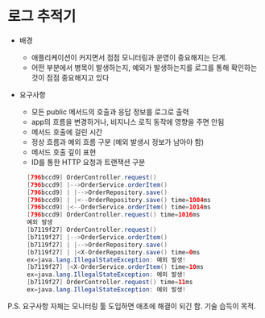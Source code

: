 # 로그 추적기

- 배경
  - 애플리케이션이 커지면서 점점 모니터링과 운영이 중요해지는 단계.
  - 어떤 부분에서 병목이 발생하는지, 예외가 발생하는지를 로그를 통해 확인하는 것이 점점 중요해지고 있다
- 요구사항
  - 모든 public 메서드의 호출과 응답 정보를 로그로 출력
  - app의 흐름을 변경하거나, 비지니스 로직 동작에 영향을 주면 안됨
  - 메서드 호출에 걸린 시간
  - 정상 흐름과 예외 흐름 구분 (예외 발생시 정보가 남아야 함)
  - 메서드 호출 깊이 표현
  - ID를 통한 HTTP 요청과 트랜잭션 구분

  ```Java
    [796bccd9] OrderController.request()
    [796bccd9] |-->OrderService.orderItem()
    [796bccd9] | |-->OrderRepository.save()
    [796bccd9] | |<--OrderRepository.save() time=1004ms
    [796bccd9] |<--OrderService.orderItem() time=1014ms
    [796bccd9] OrderController.request() time=1016ms
    예외 발생
    [b7119f27] OrderController.request()
    [b7119f27] |-->OrderService.orderItem()
    [b7119f27] | |-->OrderRepository.save()
    [b7119f27] | |<X-OrderRepository.save() time=0ms
    ex=java.lang.IllegalStateException: 예외 발생!
    [b7119f27] |<X-OrderService.orderItem() time=10ms
    ex=java.lang.IllegalStateException: 예외 발생!
    [b7119f27] OrderController.request() time=11ms
    ex=java.lang.IllegalStateException: 예외 발생!
  ```

P.S. 요구사항 자체는 모니터링 툴 도입하면 애초에 해결이 되긴 함. 기술 습득이 목적.
